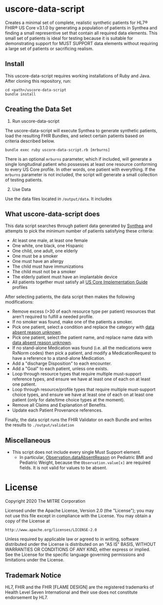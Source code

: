 # uscore-data-script

Creates a minimal set of complete, realistic synthetic patients for HL7® FHIR®
US Core v3.1.0 by generating a population of patients in Synthea and finding a
small representive set that contain all required data elements. This small set
of patients is ideal for testing because it is suitable for demonstrating
support for MUST SUPPORT data elements without requiring a large set of patients
or sacrificing realism.

## Install

This uscore-data-script requires working installations of Ruby and Java. After cloning this repository, run:

```
cd <path>/uscore-data-script
bundle install
```

## Creating the Data Set

1. Run uscore-data-script

The uscore-data-script will execute Synthea to generate synthetic patients, load the resulting
FHIR Bundles, and select certain patients based on criteria described below.

```
bundle exec ruby uscore-data-script.rb [mrburns]
```

There is an optional `mrburns` parameter, which if included, will generate a single longitudinal
patient who possesses at least one resource conforming to every US Core profile. In other words,
one patient with everything. If the `mrburns` parameter is not included, the script will generate
a small collection of testing patients.

2. Use Data

Use the data files located in `/output/data`.  It includes 

## What uscore-data-script does

This data script searches through patient data generated by [Synthea](https://github.com/synthetichealth/synthea)
and attempts to pick the minimum number of patients satisfying these criteria:

- At least one male, at least one female
- One white, one black, one Hispanic
- One child, one adult, one elderly
- One must be a smoker
- One must have an allergy
- The child must have immunizations
- The child must not be a smoker
- The elderly patient must have an implantable device
- All patients together must satisfy all [US Core Implementation Guide](http://hl7.org/fhir/us/core/STU3.1/) profiles

After selecting patients, the data script then makes the following modifications:

- Remove excess (>30 of each resource type per patient) resources that aren't required to fulfill a needed profile.
- If no smoker was found, make one of the patients a smoker.
- Pick one patient, select a condition and replace the category with [data absent reason unknown](http://hl7.org/fhir/us/core/STU3.1/general-guidance.html#missing-data).
- Pick one patient, select the patient name, and replace name data with [data absent reason unknown](http://hl7.org/fhir/us/core/STU3.1/general-guidance.html#missing-data).
- If no stand-alone Medication was found (i.e. all the medications were RxNorm codes) then pick a patient, and modify a MedicationRequest to have a reference to a stand-alone Medication.
- Add a "discharge Disposition" to each encounter.
- Add a "Goal" to each patient, unless one exists.
- Loop through resource types that require multiple must-support reference types, and ensure we have at least one of each on at least one patient.
- Loop through resource/profile types that require multiple must-support choice types, and ensure we have at least one of each on at least one patient (only for date/time choice types at the moment).
- Remove all Claims and Explanation of Benefits.
- Update each Patient Provenance references.

Finally, the data script runs the FHIR Validator on each Bundle and writes the results to `./output/validation`

## Miscellaneous

- This script does not include every single Must Support element.
  - In particular, [Observation.dataAbsentReason](http://hl7.org/fhir/us/core/STU3.1/general-guidance.html#missing-data)
on Pediatric BMI and Pediatric Weight, because the `Observation.value[x]` are required fields. It is not valid for values to be absent.

# License

Copyright 2020 The MITRE Corporation

Licensed under the Apache License, Version 2.0 (the "License");
you may not use this file except in compliance with the License.
You may obtain a copy of the License at

    http://www.apache.org/licenses/LICENSE-2.0

Unless required by applicable law or agreed to in writing, software
distributed under the License is distributed on an "AS IS" BASIS,
WITHOUT WARRANTIES OR CONDITIONS OF ANY KIND, either express or implied.
See the License for the specific language governing permissions and
limitations under the License.

## Trademark Notice

HL7, FHIR and the FHIR [FLAME DESIGN] are the registered trademarks of Health
Level Seven International and their use does not constitute endorsement by HL7.
